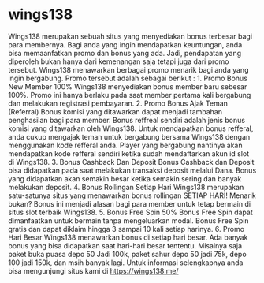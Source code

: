 # wings138
Wings138 merupakan sebuah situs yang menyediakan bonus terbesar bagi para membernya.  Bagi anda yang ingin mendapatkan keuntungan, anda bisa memaanfatkan promo dan bonus yang ada.  Jadi, pendapatan yang diperoleh bukan hanya dari kemenangan saja tetapi juga dari promo tersebut. Wings138 menawarkan berbagai promo menarik bagi anda yang ingin bergabung. Promo tersebut adalah sebagai berikut :  1. Promo Bonus New Member 100%     Wings138 menyediakan bonus member baru sebesar 100%. Promo ini hanya berlaku pada saat member pertama kali bergabung dan melakukan registrasi pembayaran.  2. Promo Bonus Ajak Teman (Referral)     Bonus komisi yang ditawarkan dapat menjadi tambahan penghasilan bagi para member.  Bonus reffreal sendiri adalah jenis bonus komisi yang ditawarkan oleh Wings138.      Untuk mendapatkan bonus refferal, anda cukup mengajak teman untuk bergabung bersama Wings138 dengan menggunakan kode refferal anda.     Player yang bergabung nantinya akan mendapatkan kode refferal sendiri ketika sudah mendaftarkan akun id slot di Wings138. 3. Bonus Cashback Dan Deposit     Bonus Cashback dan Deposit bisa didapatkan pada saat melakukan transaksi deposit melalui Dana. Bonus yang didapatkan akan semakin besar ketika semakin sering dan banyak melakukan deposit. 4. Bonus Rollingan Setiap Hari     Wings138 merupakan satu-satunya situs yang menawarkan bonus rollingan SETIAP HARI! Menarik bukan? Bonus ini menjadi alasan bagi para member untuk tetap bermain di situs slot terbaik Wings138.  5. Bonus Free Spin 50%     Bonus Free Spin dapat dimanfaatkan untuk bermain tanpa mengeluarkan modal. Bonus Free Spin gratis  dan dapat diklaim hingga 3 sampai 10 kali setiap harinya.  6. Promo Hari Besar     Wings138 menawarkan bonus di setiap hari besar. Ada banyak bonus yang bisa didapatkan saat hari-hari besar tententu. Misalnya saja paket buka puasa depo 50 Jadi 100k, paket sahur depo 50 jadi 75k, depo 100 jadi 150k, dan msih banyak lagi.  Untuk informasi selengkapnya anda bisa mengunjungi situs kami di https://wings138.me/

